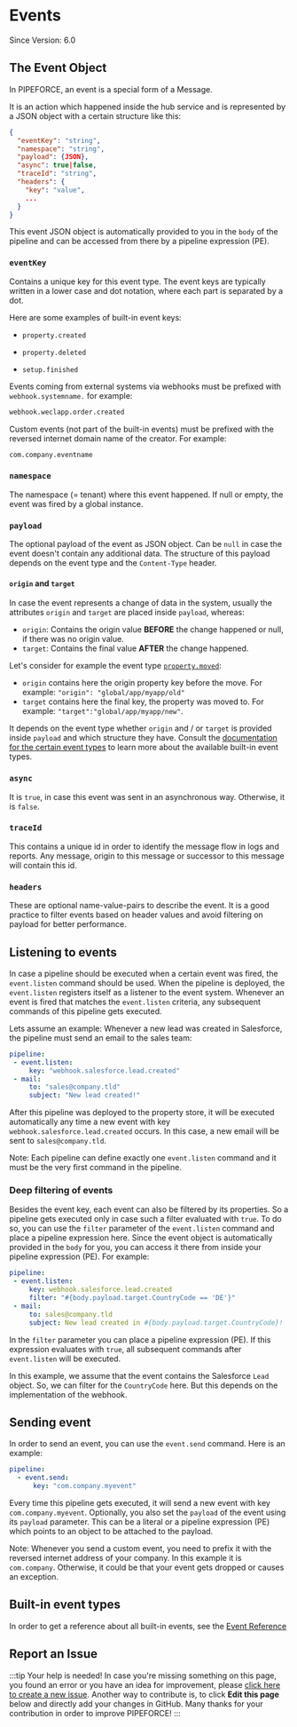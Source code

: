 
# Events

<p class="theme-doc-version-badge badge badge--secondary">Since Version: 6.0</p>

## The Event Object

In PIPEFORCE, an event is a special form of a Message.

It is an action which happened inside the hub service and is represented by a JSON object with a certain structure like this:

```json
{
  "eventKey": "string",
  "namespace": "string",
  "payload": {JSON},
  "async": true|false,
  "traceId": "string",
  "headers": {
    "key": "value",
    ...
  }
}
```

This event JSON object is automatically provided to you in the `body` of the pipeline and can be accessed from there by a pipeline expression (PE).

### `eventKey`

Contains a unique key for this event type. The event keys are typically written in a lower case and dot notation, where each part is separated by a dot.

Here are some examples of built-in event keys:

*   `property.created`
    
*   `property.deleted`
    
*   `setup.finished`
    

Events coming from external systems via webhooks must be prefixed with `webhook.systemname.` for example:

```bash
webhook.weclapp.order.created
```

Custom events (not part of the built-in events) must be prefixed with the reversed internet domain name of the creator. For example:

```bash
com.company.eventname
```

### `namespace`

The namespace (= tenant) where this event happened. If null or empty, the event was fired by a global instance.

### `payload`

The optional payload of the event as JSON object. Can be `null` in case the event doesn't contain any additional data. The structure of this payload depends on the event type and the `Content-Type` header.

#### `origin` and `target`

In case the event represents a change of data in the system, usually the attributes `origin` and `target` are placed inside `payload`, whereas:

 - `origin`: Contains the origin value **BEFORE** the change happened or null, if there was no origin value.
 - `target`: Contains the final value **AFTER** the change happened.

Let's consider for example the event type [`property.moved`](../../api/events#propertymoved):
 - `origin` contains here the origin property key before the move. For example: `"origin": "global/app/myapp/old"`
 - `target` contains here the final key, the property was moved to. For example: `"target":"global/app/myapp/new"`. 

It depends on the event type whether `origin` and / or `target` is provided inside `payload` and which structure they have. Consult the [documentation for the certain event types](../../api/events) to learn more about the available built-in event types.

### `async`

It is `true`, in case this event was sent in an asynchronous way. Otherwise, it is `false`.

### `traceId`

This contains a unique id in order to identify the message flow in logs and reports. Any message, origin to this message or successor to this message will contain this id.

### `headers`

These are optional name-value-pairs to describe the event. It is a good practice to filter events based on header values and avoid filtering on payload for better performance.

## Listening to events

In case a pipeline should be executed when a certain event was fired, the `event.listen` command should be used. When the pipeline is deployed, the `event.listen` registers itself as a listener to the event system. Whenever an event is fired that matches the `event.listen` criteria, any subsequent commands of this pipeline gets executed.

Lets assume an example: Whenever a new lead was created in Salesforce, the pipeline must send an email to the sales team:

```yaml
pipeline:
 - event.listen:
     key: "webhook.salesforce.lead.created"
 - mail:
     to: "sales@company.tld"
     subject: "New lead created!"
```

After this pipeline was deployed to the property store, it will be executed automatically any time a new event with key `webhook.salesforce.lead.created` occurs. In this case, a new email will be sent to `sales@company.tld`.

Note: Each pipeline can define exactly one `event.listen` command and it must be the very first command in the pipeline.

### Deep filtering of events

Besides the event key, each event can also be filtered by its properties. So a pipeline gets executed only in case such a filter evaluated with `true`. To do so, you can use the `filter` parameter of the `event.listen` command and place a pipeline expression here. Since the event object is automatically provided in the `body` for you, you can access it there from inside your pipeline expression (PE). For example:

```yaml
pipeline:
 - event.listen:
     key: webhook.salesforce.lead.created
     filter: "#{body.payload.target.CountryCode == 'DE'}"
 - mail:
     to: sales@company.tld
     subject: New lead created in #{body.payload.target.CountryCode}!
```

In the `filter` parameter you can place a pipeline expression (PE). If this expression evaluates with `true`, all subsequent commands after `event.listen` will be executed.

In this example, we assume that the event contains the Salesforce `Lead` object. So, we can filter for the `CountryCode` here. But this depends on the implementation of the webhook.

## Sending event

In order to send an event, you can use the `event.send` command. Here is an example:

```yaml
pipeline:
  - event.send:
      key: "com.company.myevent"
```

Every time this pipeline gets executed, it will send a new event with key `com.company.myevent`. Optionally, you also set the `payload` of the event using its `payload` parameter. This can be a literal or a pipeline expression (PE) which points to an object to be attached to the payload.

Note: Whenever you send a custom event, you need to prefix it with the reversed internet address of your company. In this example it is `com.company`. Otherwise, it could be that your event gets dropped or causes an exception.

## Built-in event types

In order to get a reference about all built-in events, see the [Event Reference](../../api/events)

## Report an Issue
:::tip Your help is needed!
In case you're missing something on this page, you found an error or you have an idea for improvement, please [click here to create a new issue](https://github.com/pipeforce/pipeforce.github.io/issues/new). Another way to contribute is, to click **Edit this page** below and directly add your changes in GitHub. Many thanks for your contribution in order to improve PIPEFORCE!
:::